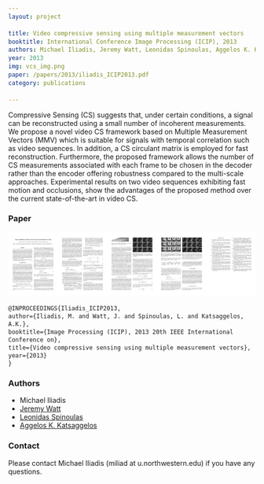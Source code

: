 ```yaml
---
layout: project

title: Video compressive sensing using multiple measurement vectors
booktitle: International Conference Image Processing (ICIP), 2013
authors: Michael Iliadis, Jeremy Watt, Leonidas Spinoulas, Aggelos K. Katsaggelos
year: 2013
img: vcs_img.png
paper: /papers/2013/iliadis_ICIP2013.pdf
category: publications

---
```


Compressive Sensing (CS) suggests that, under certain conditions,
a signal can be reconstructed using a small number of incoherent
measurements. We propose a novel video CS framework based on
Multiple Measurement Vectors (MMV) which is suitable for signals
with temporal correlation such as video sequences. In addition, a CS
circulant matrix is employed for fast reconstruction. Furthermore,
the proposed framework allows the number of CS measurements associated
with each frame to be chosen in the decoder rather than the
encoder offering robustness compared to the multi-scale approaches.
Experimental results on two video sequences exhibiting fast motion
and occlusions, show the advantages of the proposed method over
the current state-of-the-art in video CS.

### Paper

<div class="col-sm-4 portfolio-item" align="center">
<a href="{{ page.paper }}">
<img src="/img/publications/paper_img/vcs_img_paper.png" class="img-responsive" >
</a>
</div>


              



<pre><code>@INPROCEEDINGS{Iliadis_ICIP2013,
author={Iliadis, M. and Watt, J. and Spinoulas, L. and Katsaggelos, A.K.},
booktitle={Image Processing (ICIP), 2013 20th IEEE International Conference on},
title={Video compressive sensing using multiple measurement vectors},
year={2013}
}</code></pre>


### Authors 

* Michael Iliadis
* [Jeremy Watt](http://ivpl.eecs.northwestern.edu/user/JWatt)
* [Leonidas Spinoulas](http://ivpl.eecs.northwestern.edu/user/LSpinoulas)
* [Aggelos K. Katsaggelos](http://ivpl.eecs.northwestern.edu/people/akatsaggelos/)

### Contact

Please contact Michael Iliadis (miliad at u.northwestern.edu) if you have any questions.

